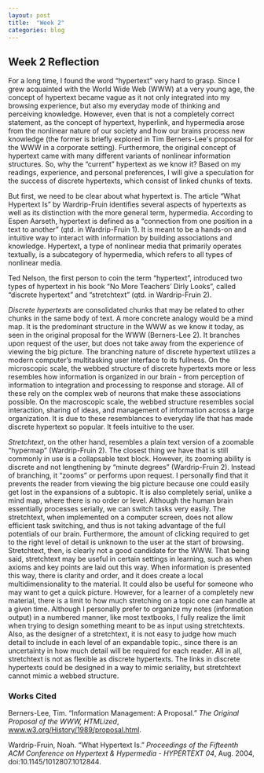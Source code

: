 ```yaml
---
layout: post
title:  "Week 2"
categories: blog
---
```


## Week 2 Reflection

For a long time, I found the word “hypertext” very hard to grasp. Since I grew acquainted with the World Wide Web (WWW) at a very young age, the concept of hypertext became vague as it not only integrated into my browsing experience, but also my everyday mode of thinking and perceiving knowledge. However, even that is not a completely correct statement, as the concept of hypertext, hyperlink, and hypermedia arose from the nonlinear nature of our society and how our brains process new knowledge (the former is briefly explored in Tim Berners-Lee's proposal for the WWW in a corporate setting). Furthermore, the original concept of hypertext came with many different variants of nonlinear information structures. So, why the “current” hypertext as we know it? Based on my readings, experience, and personal preferences, I will give a speculation for the success of discrete hypertexts, which consist of linked chunks of texts.

But first, we need to be clear about what hypertext is. The article “What Hypertext Is” by Wardrip-Fruin identifies several aspects of hypertexts as well as its distinction with the more general term, hypermedia. According to Espen Aarseth, hypertext is defined as a “connection from one position in a text to another” (qtd. in Wardrip-Fruin 1). It is meant to be a hands-on and intuitive way to interact with information by building associations and knowledge. Hypertext, a type of nonlinear media that primarily operates textually, is a subcategory of hypermedia, which refers to all types of nonlinear media.

Ted Nelson, the first person to coin the term “hypertext”, introduced two types of hypertext in his book “No More Teachers’ Dirly Looks”, called “discrete hypertext” and “stretchtext” (qtd. in Wardrip-Fruin 2).

_Discrete hypertexts_ are consolidated chunks that may be related to other chunks in the same body of text. A more concrete analogy would be a mind map. It is the predominant structure in the WWW as we know it today, as seen in the original proposal for the WWW (Berners-Lee 2). It branches upon request of the user, but does not take away from the experience of viewing the big picture. The branching nature of discrete hypertext utilizes a modern computer’s multitasking user interface to its fullness. On the microscopic scale, the webbed structure of discrete hypertexts more or less resembles how information is organized in our brain - from perception of information to integration and processing to response and storage. All of these rely on the complex web of neurons that make these associations possible. On the macroscopic scale, the webbed structure resembles social interaction, sharing of ideas, and management of information across a large organization. It is due to these resemblances to everyday life that has made discrete hypertext so popular. It feels intuitive to the user.

_Stretchtext_, on the other hand, resembles a plain text version of a zoomable “hypermap” (Wardrip-Fruin 2). The closest thing we have that is still commonly in use is a collapsable text block. However, its zooming ability is discrete and not lengthening by “minute degrees” (Wardrip-Fruin 2). Instead of branching, it “zooms” or performs upon request. I personally find that it prevents the reader from viewing the big picture because one could easily get lost in the expansions of a subtopic. It is also completely serial, unlike a mind map, where there is no order or level. Although the human brain essentially processes serially, we can switch tasks very easily. The stretchtext, when implemented on a computer screen, does not allow efficient task switching, and thus is not taking advantage of the full potentials of our brain. Furthermore, the amount of clicking required to get to the right level of detail is unknown to the user at the start of browsing. Stretchtext, then, is clearly not a good candidate for the WWW. That being said, stretchtext may be useful in certain settings in learning, such as when axioms and key points are laid out this way. When information is presented this way, there is clarity and order, and it does create a local multidimensionality to the material. It could also be useful for someone who may want to get a quick picture. However, for a learner of a completely new material, there is a limit to how much stretching on a topic one can handle at a given time. Although I personally prefer to organize my notes (information output) in a numbered manner, like most textbooks, I fully realize the limit when trying to design something meant to be as input using stretchtexts. Also, as the designer of a stretchtext, it is not easy to judge how much detail to include in each level of an expandable topic., since there is an uncertainty in how much detail will be required for each reader. All in all, stretchtext is not as flexible as discrete hypertexts. The links in discrete hypertexts could be designed in a way to mimic seriality, but stretchtext cannot mimic a webbed structure. 

### Works Cited

Berners-Lee, Tim. “Information Management: A Proposal.” _The Original Proposal of the WWW, HTMLized_,     
  www.w3.org/History/1989/proposal.html.

Wardrip-Fruin, Noah. “What Hypertext Is.” _Proceedings of the Fifteenth ACM Conference on Hypertext & 
  Hypermedia - HYPERTEXT 04_, Aug. 2004, doi:10.1145/1012807.1012844.
